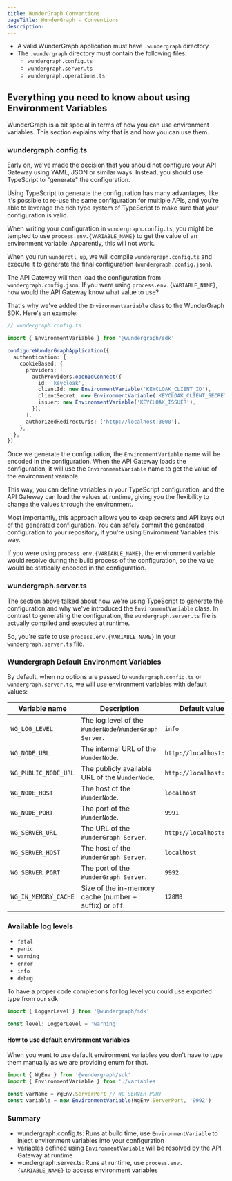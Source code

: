 ```yaml
---
title: WunderGraph Conventions
pageTitle: WunderGraph - Conventions
description:
---
```


- A valid WunderGraph application must have `.wundergraph` directory
- The `.wundergraph` directory must contain the following files:
  - `wundergraph.config.ts`
  - `wundergraph.server.ts`
  - `wundergraph.operations.ts`

## Everything you need to know about using Environment Variables

WunderGraph is a bit special in terms of how you can use environment variables.
This section explains why that is and how you can use them.

### wundergraph.config.ts

Early on, we've made the decision that you should not configure your API Gateway using YAML, JSON or similar ways.
Instead, you should use TypeScript to "generate" the configuration.

Using TypeScript to generate the configuration has many advantages,
like it's possible to re-use the same configuration for multiple APIs,
and you're able to leverage the rich type system of TypeScript to make sure that your configuration is valid.

When writing your configuration in `wundergraph.config.ts`,
you might be tempted to use `process.env.{VARIABLE_NAME}` to get the value of an environment variable.
Apparently, this will not work.

When you run `wunderctl up`,
we will compile `wundergraph.config.ts` and execute it to generate the final configuration (`wundergraph.config.json`).

The API Gateway will then load the configuration from `wundergraph.config.json`.
If you were using `process.env.{VARIABLE_NAME}`, how would the API Gateway know what value to use?

That's why we've added the `EnvironmentVariable` class to the WunderGraph SDK.
Here's an example:

```typescript
// wundergraph.config.ts

import { EnvironmentVariable } from '@wundergraph/sdk'

configureWunderGraphApplication({
  authentication: {
    cookieBased: {
      providers: [
        authProviders.openIdConnect({
          id: 'keycloak',
          clientId: new EnvironmentVariable('KEYCLOAK_CLIENT_ID'),
          clientSecret: new EnvironmentVariable('KEYCLOAK_CLIENT_SECRET'),
          issuer: new EnvironmentVariable('KEYCLOAK_ISSUER'),
        }),
      ],
      authorizedRedirectUris: ['http://localhost:3000'],
    },
  },
})
```

Once we generate the configuration,
the `EnvironmentVariable` name will be encoded in the configuration.
When the API Gateway loads the configuration,
it will use the `EnvironmentVariable` name to get the value of the environment variable.

This way, you can define variables in your TypeScript configuration,
and the API Gateway can load the values at runtime,
giving you the flexibility to change the values through the environment.

Most importantly,
this approach allows you to keep secrets and API keys out of the generated configuration.
You can safely commit the generated configuration to your repository,
if you're using Environment Variables this way.

If you were using `process.env.{VARIABLE_NAME}`,
the environment variable would resolve during the build process of the configuration,
so the value would be statically encoded in the configuration.

### wundergraph.server.ts

The section above talked about how we're using TypeScript to generate the configuration and why we've introduced the `EnvironmentVariable` class.
In contrast to generating the configuration,
the `wundergraph.server.ts` file is actually compiled and executed at runtime.

So, you're safe to use `process.env.{VARIABLE_NAME}` in your `wundergraph.server.ts` file.

### Wundergraph Default Environment Variables

By default, when no options are passed to `wundergraph.config.ts` or `wundergraph.server.ts`, we will use environment variables with default values:

| Variable name        | Description                                             | Default value           |
| -------------------- | ------------------------------------------------------- | ----------------------- |
| `WG_LOG_LEVEL`       | The log level of the `WunderNode`/`WunderGraph Server`. | `info`                  |
| `WG_NODE_URL`        | The internal URL of the `WunderNode`.                   | `http://localhost:9991` |
| `WG_PUBLIC_NODE_URL` | The publicly available URL of the `WunderNode`.         | `http://localhost:9991` |
| `WG_NODE_HOST`       | The host of the `WunderNode`.                           | `localhost`             |
| `WG_NODE_PORT`       | The port of the `WunderNode`.                           | `9991`                  |
| `WG_SERVER_URL`      | The URL of the `WunderGraph Server`.                    | `http://localhost:9992` |
| `WG_SERVER_HOST`     | The host of the `WunderGraph Server`.                   | `localhost`             |
| `WG_SERVER_PORT`     | The port of the `WunderGraph Server`.                   | `9992`                  |
| `WG_IN_MEMORY_CACHE` | Size of the in-memory cache (number + suffix) or `off`. | `128MB`                 |

### Available log levels

- `fatal`
- `panic`
- `warning`
- `error`
- `info`
- `debug`

To have a proper code completions for log level you could use exported type from our sdk

```typescript
import { LoggerLevel } from '@wundergraph/sdk'

const level: LoggerLevel = 'warning'
```

#### How to use default environment variables

When you want to use default environment variables you don't have to type them manually as we are providing enum for that.

```typescript
import { WgEnv } from '@wundergraph/sdk'
import { EnvironmentVariable } from './variables'

const varName = WgEnv.ServerPort // WG_SERVER_PORT
const variable = new EnvironmentVariable(WgEnv.ServerPort, '9992')
```

### Summary

- wundergraph.config.ts: Runs at build time, use `EnvironmentVariable` to inject environment variables into your configuration
- variables defined using `EnvironmentVariable` will be resolved by the API Gateway at runtime
- wundergraph.server.ts: Runs at runtime, use `process.env.{VARIABLE_NAME}` to access environment variables
